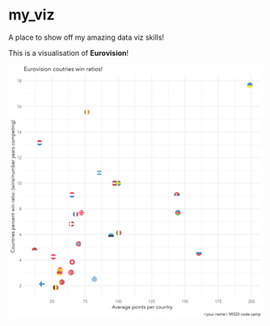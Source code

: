 # my_viz
A place to show off my amazing data viz skills! 

This is a visualisation of **Eurovision**!

![my_viz](eurovision_best.png)
